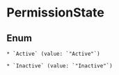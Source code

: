 
# PermissionState

## Enum


    * `Active` (value: `"Active"`)

    * `Inactive` (value: `"Inactive"`)



